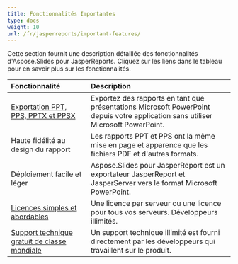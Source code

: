 ```yaml
---
title: Fonctionnalités Importantes
type: docs
weight: 10
url: /fr/jasperreports/important-features/
---
```


Cette section fournit une description détaillée des fonctionnalités d'Aspose.Slides pour JasperReports. Cliquez sur les liens dans le tableau pour en savoir plus sur les fonctionnalités.

|**Fonctionnalité** |**Description** |
| :- | :- |
|[Exportation PPT, PPS, PPTX et PPSX](/slides/fr/jasperreports/ppt-pptx-pdf-and-html-export/)|Exportez des rapports en tant que présentations Microsoft PowerPoint depuis votre application sans utiliser Microsoft PowerPoint. |
|Haute fidélité au design du rapport|Les rapports PPT et PPS ont la même mise en page et apparence que les fichiers PDF et d'autres formats. |
|Déploiement facile et léger|Aspose.Slides pour JasperReport est un exportateur JasperReport et JasperServer vers le format Microsoft PowerPoint. |
|[Licences simples et abordables](/slides/fr/jasperreports/licensing/)|Une licence par serveur ou une licence pour tous vos serveurs. Développeurs illimités. |
|[Support technique gratuit de classe mondiale](/slides/fr/jasperreports/technical-support/)|Un support technique illimité est fourni directement par les développeurs qui travaillent sur le produit. |